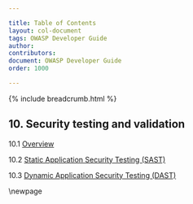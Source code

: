 ```yaml
---

title: Table of Contents
layout: col-document
tags: OWASP Developer Guide
author:
contributors:
document: OWASP Developer Guide
order: 1000

---
```


{% include breadcrumb.html %}
## 10. Security testing and validation

10.1 [Overview](01-security-testing-validation.md)

10.2 [Static Application Security Testing (SAST)](02-sast.md)

10.3 [Dynamic Application Security Testing (DAST)](03-dast.md)

\newpage
